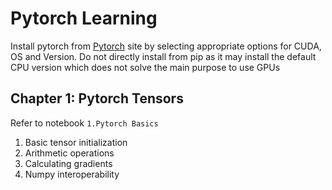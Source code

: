 # Pytorch Learning
Install pytorch from [Pytorch](www.pytorch.org) site by selecting appropriate options for CUDA, OS and Version. Do not directly install from pip as it may install the default CPU version which does not solve the main purpose to use GPUs

## Chapter 1: Pytorch Tensors
Refer to notebook `1.Pytorch Basics`

 1. Basic tensor initialization
 2. Arithmetic operations
 3. Calculating gradients
 4. Numpy interoperability
